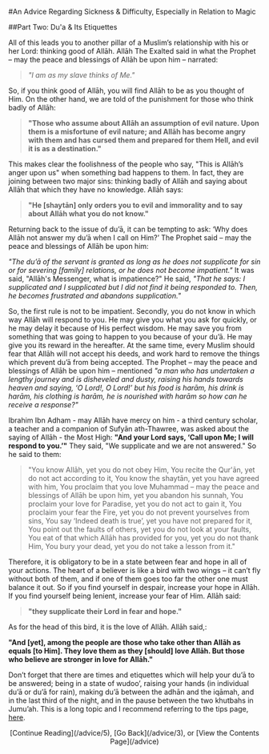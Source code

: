[title: Advice Part Four: Du'a & Its Etiquettes - muhammadtim.com]:/
[menu: Advice (4): Du'a & Its Etiquettes]:/
[path: /advice/4]:/
[alias: /articles/advice/4]:/

#An Advice Regarding Sickness & Difficulty, Especially in Relation to Magic

##Part Two: Du'a & Its Etiquettes
<br/>
All of this leads you to another pillar of a Muslim’s relationship with his or her Lord: thinking good of Allāh. Allāh The Exalted said in what the Prophet – may the peace and blessings of Allāh be upon him – narrated:

>*"I am as my slave thinks of Me."* 

So, if you think good of Allāh, you will find Allāh to be as you thought of Him. On the other hand, we are told of the punishment for those who think badly of Allāh:

>**"Those who assume about Allāh an assumption of evil nature. Upon them is a misfortune of evil nature; and Allāh has become angry with them and has cursed them and prepared for them Hell, and evil it is as a destination."**

This makes clear the foolishness of the people who say, "This is Allāh’s anger upon us" when something bad happens to them. In fact, they are joining between two major sins: thinking badly of Allāh and saying about Allāh that which they have no knowledge. Allāh says:

>**"He [shaytān] only orders you to evil and immorality and to say about Allāh what you do not know."**
Returning back to the issue of du’ā, it can be tempting to ask: ‘Why does Allāh not answer my du’ā when I call on Him?’ The Prophet said – may the peace and blessings of Allāh be upon him:
*"The du’ā of the servant is granted as long as he does not supplicate for sin or for severing [family] relations, or he does not become impatient."* It was said, "Allāh's Messenger, what is impatience?" He said, *"That he says: I supplicated and I supplicated but I did not find it being responded to. Then, he becomes frustrated and abandons supplication."*
So, the first rule is not to be impatient. Secondly, you do not know in which way Allāh will respond to you. He may give you what you ask for quickly, or he may delay it because of His perfect wisdom. He may save you from something that was going to happen to you because of your du’ā. He may give you its reward in the hereafter. At the same time, every Muslim should fear that Allāh will not accept his deeds, and work hard to remove the things which prevent du’ā from being accepted. The Prophet – may the peace and blessings of Allāh be upon him – mentioned *"a man who has undertaken a lengthy journey and is disheveled and dusty, raising his hands towards heaven and saying, ‘O Lord!, O Lord!’ but his food is harām, his drink is harām, his clothing is harām, he is nourished with harām so how can he receive a response?"*Ibrahim Ibn Adham - may Allāh have mercy on him - a third century scholar, a teacher and a companion of Sufyān ath-Thawree, was asked about the saying of Allāh - the Most High: **"And your Lord says, ‘Call upon Me; I will respond to you.’"** They said, "We supplicate and we are not answered." So he said to them:
>"You know Allāh, yet you do not obey Him,You recite the Qur'ān, yet do not act according to it,You know the shaytān, yet you have agreed with him,You proclaim that you love Muhammad – may the peace and blessings of Allāh be upon him, yet you abandon his sunnah,You proclaim your love for Paradise, yet you do not act to gain it,You proclaim your fear the Fire, yet you do not prevent yourselves from sins,You say ‘Indeed death is true’, yet you have not prepared for it,You point out the faults of others, yet you do not look at your faults,You eat of that which Allāh has provided for you, yet you do not thank Him,You bury your dead, yet you do not take a lesson from it."
Therefore, it is obligatory to be in a state between fear and hope in all of your actions. The heart of a believer is like a bird with two wings – it can’t fly without both of them, and if one of them goes too far the other one must balance it out. So if you find yourself in despair, increase your hope in Allāh. If you find yourself being lenient, increase your fear of Him. Allāh said:
>**"they supplicate their Lord in fear and hope."**
As for the head of this bird, it is the love of Allāh. Allāh said,:
**"And [yet], among the people are those who take other than Allāh as equals [to Him]. They love them as they [should] love Allāh. But those who believe are stronger in love for Allāh."**
Don’t forget that there are times and etiquettes which will help your du’ā to be answered; being in a state of wudoo’, raising your hands (in individual du’ā or du’ā for rain), making du’ā between the adhān and the iqāmah, and in the last third of the night, and in the pause between the two khutbahs in Jumu’ah. This is a long topic and I recommend referring to the tips page, [here](http://duas.com/tips.php).
<p style="text-align:center">[Continue Reading](/advice/5), [Go Back](/advice/3), or [View the Contents Page](/advice)